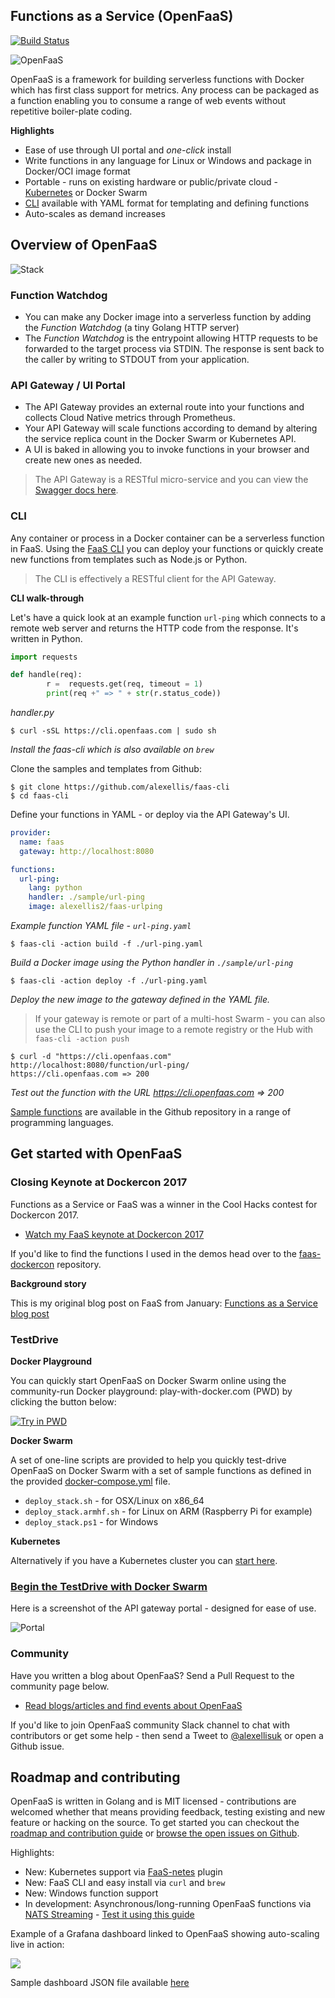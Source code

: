 ## Functions as a Service (OpenFaaS)

[![Build
Status](https://travis-ci.org/alexellis/faas.svg?branch=master)](https://travis-ci.org/alexellis/faas)

![OpenFaaS](https://blog.alexellis.io/content/images/2017/08/faas_side.png)

OpenFaaS is a framework for building serverless functions with Docker which has first class support for metrics. Any process can be packaged as a function enabling you to consume a range of web events without repetitive boiler-plate coding.

**Highlights**

* Ease of use through UI portal and *one-click* install
* Write functions in any language for Linux or Windows and package in Docker/OCI image format
* Portable - runs on existing hardware or public/private cloud - [Kubernetes](https://github.com/alexellis/faas-netes) or Docker Swarm
* [CLI](http://github.com/alexellis/faas-cli) available with YAML format for templating and defining functions
* Auto-scales as demand increases

## Overview of OpenFaaS

![Stack](https://pbs.twimg.com/media/DFrkF4NXoAAJwN2.jpg)

### Function Watchdog

* You can make any Docker image into a serverless function by adding the *Function Watchdog* (a tiny Golang HTTP server)
* The *Function Watchdog* is the entrypoint allowing HTTP requests to be forwarded to the target process via STDIN. The response is sent back to the caller by writing to STDOUT from your application.

### API Gateway / UI Portal

* The API Gateway provides an external route into your functions and collects Cloud Native metrics through Prometheus.
* Your API Gateway will scale functions according to demand by altering the service replica count in the Docker Swarm or Kubernetes API.
* A UI is baked in allowing you to invoke functions in your browser and create new ones as needed.

> The API Gateway is a RESTful micro-service and you can view the [Swagger docs here](https://github.com/alexellis/faas/tree/master/api-docs).

### CLI

Any container or process in a Docker container can be a serverless function in FaaS. Using the [FaaS CLI](http://github.com/alexellis/faas-cli) you can deploy your functions or quickly create new functions from templates such as Node.js or Python.

> The CLI is effectively a RESTful client for the API Gateway.

**CLI walk-through**

Let's have a quick look at an example function `url-ping` which connects to a remote web server and returns the HTTP code from the response. It's written in Python.

```python
import requests

def handle(req):
        r =  requests.get(req, timeout = 1)
        print(req +" => " + str(r.status_code))
```
*handler.py*

```
$ curl -sSL https://cli.openfaas.com | sudo sh
```

*Install the faas-cli which is also available on `brew`*

Clone the samples and templates from Github:

```
$ git clone https://github.com/alexellis/faas-cli
$ cd faas-cli
```

Define your functions in YAML - or deploy via the API Gateway's UI.

```yaml
provider:
  name: faas
  gateway: http://localhost:8080

functions:
  url-ping:
    lang: python
    handler: ./sample/url-ping
    image: alexellis2/faas-urlping
```

*Example function YAML file - `url-ping.yaml`*

```
$ faas-cli -action build -f ./url-ping.yaml
```
*Build a Docker image using the Python handler in `./sample/url-ping`*

```
$ faas-cli -action deploy -f ./url-ping.yaml
```
*Deploy the new image to the gateway defined in the YAML file.*

> If your gateway is remote or part of a multi-host Swarm - you can also use the CLI to push your image to a remote registry or the Hub with `faas-cli -action push`

```
$ curl -d "https://cli.openfaas.com" http://localhost:8080/function/url-ping/
https://cli.openfaas.com => 200
```

*Test out the function with the URL https://cli.openfaas.com => 200*

[Sample functions](https://github.com/alexellis/faas/tree/master/sample-functions) are available in the Github repository in a range of programming languages.

## Get started with OpenFaaS

### Closing Keynote at Dockercon 2017

Functions as a Service or FaaS was a winner in the Cool Hacks contest for Dockercon 2017.

* [Watch my FaaS keynote at Dockercon 2017](https://blog.docker.com/2017/04/dockercon-2017-mobys-cool-hack-sessions/)

If you'd like to find the functions I used in the demos head over to the [faas-dockercon](https://github.com/alexellis/faas-dockercon/) repository.

**Background story**

This is my original blog post on FaaS from January: [Functions as a Service blog post](http://blog.alexellis.io/functions-as-a-service/)

### TestDrive

**Docker Playground**

You can quickly start OpenFaaS on Docker Swarm online using the community-run Docker playground: play-with-docker.com (PWD) by clicking the button below:

[![Try in PWD](https://cdn.rawgit.com/play-with-docker/stacks/cff22438/assets/images/button.png)](http://play-with-docker.com?stack=https://raw.githubusercontent.com/alexellis/faas/master/docker-compose.yml&stack_name=func)

**Docker Swarm**

A set of one-line scripts are provided to help you quickly test-drive OpenFaaS on Docker Swarm with a set of sample functions as defined in the provided [docker-compose.yml](https://github.com/alexellis/faas/blob/master/docker-compose.yml) file.

- `deploy_stack.sh` - for OSX/Linux on x86_64
- `deploy_stack.armhf.sh` - for Linux on ARM (Raspberry Pi for example)
- `deploy_stack.ps1` - for Windows

**Kubernetes**

Alternatively if you have a Kubernetes cluster you can [start here](https://github.com/alexellis/faas-netes).

### [Begin the TestDrive with Docker Swarm](https://github.com/alexellis/faas/blob/master/TestDrive.md)

Here is a screenshot of the API gateway portal - designed for ease of use.

![Portal](https://pbs.twimg.com/media/C7bkpZbWwAAnKsx.jpg)

### Community

Have you written a blog about OpenFaaS? Send a Pull Request to the community page below.

* [Read blogs/articles and find events about OpenFaaS](https://github.com/alexellis/faas/blob/master/community.md)

If you'd like to join OpenFaaS community Slack channel to chat with contributors or get some help - then send a Tweet to [@alexellisuk](https://twitter.com/alexellisuk/) or open a Github issue.

## Roadmap and contributing

OpenFaaS is written in Golang and is MIT licensed - contributions are welcomed whether that means providing feedback, testing existing and new feature or hacking on the source. To get started you can checkout the [roadmap and contribution guide](https://github.com/alexellis/faas/blob/master/ROADMAP.md) or [browse the open issues on Github](https://github.com/alexellis/faas/issues).

Highlights:

* New: Kubernetes support via [FaaS-netes](https://github.com/alexellis/faas-netes) plugin
* New: FaaS CLI and easy install via `curl` and `brew`
* New: Windows function support
* In development: Asynchronous/long-running OpenFaaS functions via [NATS Streaming](https://nats.io/documentation/streaming/nats-streaming-intro/) - [Test it using this guide](https://gist.github.com/alexellis/62dad83b11890962ba49042afe258bb1)

Example of a Grafana dashboard linked to OpenFaaS showing auto-scaling live in action:

![](https://pbs.twimg.com/media/C9caE6CXUAAX_64.jpg:large)

Sample dashboard JSON file available [here](https://github.com/alexellis/faas/blob/master/contrib/grafana.json)
